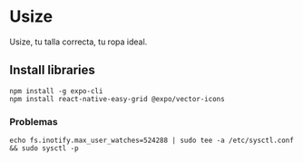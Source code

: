 # Usize
Usize, tu talla correcta, tu ropa ideal.

## Install libraries
```
npm install -g expo-cli
npm install react-native-easy-grid @expo/vector-icons
```
### Problemas
```
echo fs.inotify.max_user_watches=524288 | sudo tee -a /etc/sysctl.conf && sudo sysctl -p
```